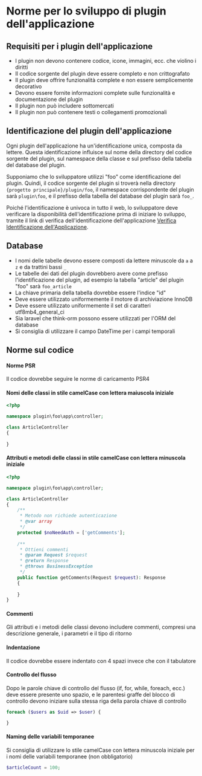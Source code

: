 # Norme per lo sviluppo di plugin dell'applicazione

## Requisiti per i plugin dell'applicazione
* I plugin non devono contenere codice, icone, immagini, ecc. che violino i diritti
* Il codice sorgente del plugin deve essere completo e non crittografato
* Il plugin deve offrire funzionalità complete e non essere semplicemente decorativo
* Devono essere fornite informazioni complete sulle funzionalità e documentazione del plugin
* Il plugin non può includere sottomercati
* Il plugin non può contenere testi o collegamenti promozionali

## Identificazione del plugin dell'applicazione
Ogni plugin dell'applicazione ha un'identificazione unica, composta da lettere. Questa identificazione influisce sul nome della directory del codice sorgente del plugin, sul namespace della classe e sul prefisso della tabella del database del plugin.

Supponiamo che lo sviluppatore utilizzi "foo" come identificazione del plugin. Quindi, il codice sorgente del plugin si troverà nella directory `{progetto principale}/plugin/foo`, il namespace corrispondente del plugin sarà `plugin\foo`, e il prefisso della tabella del database del plugin sarà `foo_`.

Poiché l'identificazione è univoca in tutto il web, lo sviluppatore deve verificare la disponibilità dell'identificazione prima di iniziare lo sviluppo, tramite il link di verifica dell'identificazione dell'applicazione [Verifica Identificazione dell'Applicazione](https://www.workerman.net/app/check).

## Database
* I nomi delle tabelle devono essere composti da lettere minuscole da `a` a `z` e da trattini bassi `_`
* Le tabelle dei dati del plugin dovrebbero avere come prefisso l'identificazione del plugin, ad esempio la tabella "article" del plugin "foo" sarà `foo_article`
* La chiave primaria della tabella dovrebbe essere l'indice "id"
* Deve essere utilizzato uniformemente il motore di archiviazione InnoDB
* Deve essere utilizzato uniformemente il set di caratteri utf8mb4_general_ci
* Sia laravel che think-orm possono essere utilizzati per l'ORM del database
* Si consiglia di utilizzare il campo DateTime per i campi temporali

## Norme sul codice

#### Norme PSR
Il codice dovrebbe seguire le norme di caricamento PSR4

#### Nomi delle classi in stile camelCase con lettera maiuscola iniziale
```php
<?php

namespace plugin\foo\app\controller;

class ArticleController
{
    
}
```

#### Attributi e metodi delle classi in stile camelCase con lettera minuscola iniziale
```php
<?php

namespace plugin\foo\app\controller;

class ArticleController
{
    /**
     * Metodo non richiede autenticazione
     * @var array
     */
    protected $noNeedAuth = ['getComments'];
    
    /**
     * Ottieni commenti
     * @param Request $request
     * @return Response
     * @throws BusinessException
     */
    public function getComments(Request $request): Response
    {
        
    }
}
```

#### Commenti
Gli attributi e i metodi delle classi devono includere commenti, compresi una descrizione generale, i parametri e il tipo di ritorno

#### Indentazione
Il codice dovrebbe essere indentato con 4 spazi invece che con il tabulatore

#### Controllo del flusso
Dopo le parole chiave di controllo del flusso (if, for, while, foreach, ecc.) deve essere presente uno spazio, e le parentesi graffe del blocco di controllo devono iniziare sulla stessa riga della parola chiave di controllo
```php
foreach ($users as $uid => $user) {

}
```

#### Naming delle variabili temporanee
Si consiglia di utilizzare lo stile camelCase con lettera minuscola iniziale per i nomi delle variabili temporanee (non obbligatorio)
```php
$articleCount = 100;
```
